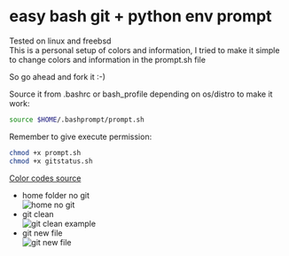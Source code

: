 # easy bash git + python env prompt

Tested on linux and freebsd  
This is a personal setup of colors and information, I tried to make it simple to change colors and information in the prompt.sh file  

So go ahead and fork it  :-)  

Source it from .bashrc or bash_profile depending on os/distro to make it work:
```sh
source $HOME/.bashprompt/prompt.sh
```

Remember to give execute permission:
```sh
chmod +x prompt.sh
chmod +x gitstatus.sh
```

[Color codes source](https://misc.flogisoft.com/bash/tip_colors_and_formatting)

- home folder no git  
![home no git](https://storage.googleapis.com/atle-static/bash-prompt/ez-bash-prompt-home-folder-no-git.jpg)
- git clean  
![git clean example](https://storage.googleapis.com/atle-static/bash-prompt/ez-bash-prompt-git-clean.jpg)
- git new file  
![git new file](https://storage.googleapis.com/atle-static/bash-prompt/ez-bash-prompt-git-new-file.jpg)
